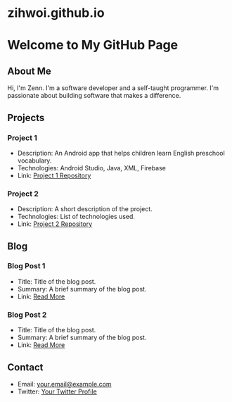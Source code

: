 # zihwoi.github.io

# Welcome to My GitHub Page

## About Me
Hi, I'm Zenn. I'm a software developer and a self-taught programmer. I'm passionate about building software that makes a difference.

## Projects
### Project 1
- Description: An Android app that helps children learn English preschool vocabulary.
- Technologies: Android Studio, Java, XML, Firebase
- Link: [Project 1 Repository](#)

### Project 2
- Description: A short description of the project.
- Technologies: List of technologies used.
- Link: [Project 2 Repository](#)

## Blog
### Blog Post 1
- Title: Title of the blog post.
- Summary: A brief summary of the blog post.
- Link: [Read More](#)

### Blog Post 2
- Title: Title of the blog post.
- Summary: A brief summary of the blog post.
- Link: [Read More](#)

## Contact
- Email: your.email@example.com
- Twitter: [Your Twitter Profile](#https://x.com/zihwoi)
